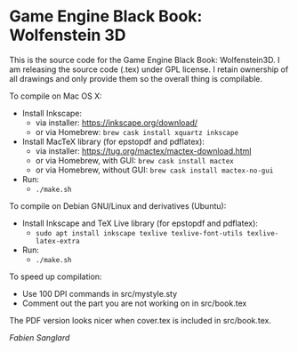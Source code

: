 # Game Engine Black Book: Wolfenstein 3D
  
This is the source code for the Game Engine Black Book: Wolfenstein3D.
I am releasing the source code (.tex) under GPL license. I
retain ownership of all drawings and only provide them so the
overall thing is compilable.

To compile on Mac OS X:
 - Install Inkscape:
    - via installer: https://inkscape.org/download/
    - or via Homebrew: `brew cask install xquartz inkscape`
 - Install MacTeX library (for epstopdf and pdflatex):
    - via installer: https://tug.org/mactex/mactex-download.html
    - or via Homebrew, with GUI:    `brew cask install mactex`
    - or via Homebrew, without GUI: `brew cask install mactex-no-gui`
 - Run:
    - `./make.sh`

To compile on Debian GNU/Linux and derivatives (Ubuntu):
 - Install Inkscape and TeX Live library (for epstopdf and pdflatex):
    - `sudo apt install inkscape texlive texlive-font-utils texlive-latex-extra`
 - Run:
    - `./make.sh`

To speed up compilation:
 - Use 100 DPI commands in src/mystyle.sty
 - Comment out the part you are not working on in src/book.tex

The PDF version looks nicer when cover.tex is included in src/book.tex.

_Fabien Sanglard_
